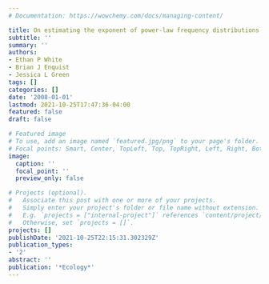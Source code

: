 ```yaml
---
# Documentation: https://wowchemy.com/docs/managing-content/

title: On estimating the exponent of power-law frequency distributions
subtitle: ''
summary: ''
authors:
- Ethan P White
- Brian J Enquist
- Jessica L Green
tags: []
categories: []
date: '2008-01-01'
lastmod: 2021-10-25T17:47:36-04:00
featured: false
draft: false

# Featured image
# To use, add an image named `featured.jpg/png` to your page's folder.
# Focal points: Smart, Center, TopLeft, Top, TopRight, Left, Right, BottomLeft, Bottom, BottomRight.
image:
  caption: ''
  focal_point: ''
  preview_only: false

# Projects (optional).
#   Associate this post with one or more of your projects.
#   Simply enter your project's folder or file name without extension.
#   E.g. `projects = ["internal-project"]` references `content/project/deep-learning/index.md`.
#   Otherwise, set `projects = []`.
projects: []
publishDate: '2021-10-25T22:15:31.302329Z'
publication_types:
- '2'
abstract: ''
publication: '*Ecology*'
---
```

